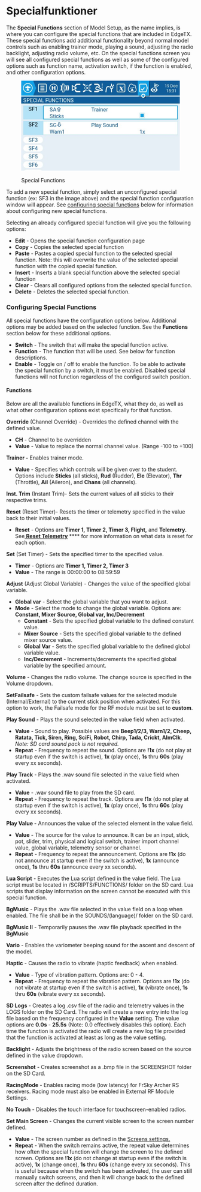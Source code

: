 # Specialfunktioner

The **Special Functions** section of Model Setup, as the name implies, is where you can configure the special functions that are included in EdgeTX. These special functions add additional functionality beyond normal model controls such as enabling trainer mode, playing a sound, adjusting the radio backlight, adjusting radio volume, etc. On the special functions screen you will see all configured special functions as well as some of the configured options such as function name, activation switch, if the function is enabled, and other configuration options.

<figure><img src="../../../.gitbook/assets/specialfunctions.jpg" alt=""><figcaption><p>Special Functions</p></figcaption></figure>

To add a new special function, simply select an unconfigured special function (ex: SF3 in the image above) and the special function configuration window will appear. See [configuring special functions](special-functions.md#configuring-special-functions) below for information about configuring new special functions.

Selecting an already configured special function will give you the following options:

* **Edit** - Opens the special function configuration page
* **Copy** - Copies the selected special function
* **Paste** - Pastes a copied special function to the selected special function. Note: this will overwrite the value of the selected special function with the copied special function.
* **Insert** - Inserts a blank special function above the selected special function
* **Clear** - Clears all configured options from the selected special function.
* **Delete** - Deletes the selected special function.

### Configuring Special Functions

All special functions have the configuration options below. Additional options may be added based on the selected function. See the **Functions** section below for these additional options.

* **Switch** - The switch that will make the special function active.
* **Function** - The function that will be used. See below for function descriptions.
* **Enable** - Toggle on / off to enable the function. To be able to activate the special function by a switch, it must be enabled. Disabled special functions will not function regardless of the configured switch position.

#### Functions

Below are all the available functions in EdgeTX, what they do, as well as what other configuration options exist specifically for that function.

**Override** (Channel Override) - Overrides the defined channel with the defined value.

* **CH** - Channel to be overridden
* **Value** - Value to replace the normal channel value. (Range -100 to +100)

**Trainer -** Enables trainer mode.

* **Value** - Specifies which controls will be given over to the student. Options include **Sticks** (all sticks), **Rud** (Rudder), **Ele** (Elevator), **Thr** (Throttle), **Ail** (Aileron), and **Chans** (all channels).

**Inst. Trim** (Instant Trim)- Sets the current values of all sticks to their respective trims.

**Reset** (Reset Timer)- Resets the timer or telemetry specified in the value back to their initial values.

* **Reset** - Options are **Timer 1, Timer 2, Timer 3, Flight,** and **Telemetry.** See[ **Reset Telemetry**](../reset-telemetry.md) \*\*\*\* for more information on what data is reset for each option.

**Set** (Set Timer) - Sets the specified timer to the specified value.

* **Timer** - Options are **Timer 1, Timer 2, Timer 3**
* **Value** - The range is 00:00:00 to 08:59:59

**Adjust** (Adjust Global Variable) - Changes the value of the specified global variable.

* **Global var** - Select the global variable that you want to adjust.
* **Mode** - Select the mode to change the global variable. Options are: **Constant, Mixer Source, Global var, Inc/Decrement**
  * **Constant** - Sets the specified global variable to the defined constant value.
  * **Mixer Source** - Sets the specified global variable to the defined mixer source value.
  * **Global Var** - Sets the specified global variable to the defined global variable value.
  * **Inc/Decrement** - Increments/decrements the specified global variable by the specified amount.

**Volume** - Changes the radio volume. The change source is specified in the Volume dropdown.

**SetFailsafe** - Sets the custom failsafe values for the selected module (Internal/External) to the current stick position when activated. For this option to work, the Failsafe mode for the RF module must be set to **custom**.

**Play Sound** - Plays the sound selected in the value field when activated.

* **Value** - Sound to play. Possible values are **Beep1/2/3, Warn1/2, Cheep, Ratata, Tick, Siren, Ring, SciFi, Robot, Chirp, Tada, Crickt, AlmClk**. _Note: SD card sound pack is not required._
* **Repeat** - Frequency to repeat the sound. Options are **!1x** (do not play at startup even if the switch is active), **1x** (play once), **1s** thru **60s** (play every xx seconds).

**Play Track** - Plays the .wav sound file selected in the value field when activated.

* **Value** - .wav sound file to play from the SD card.
* **Repeat** - Frequency to repeat the track. Options are **!1x** (do not play at startup even if the switch is active), **1x** (play once), **1s** thru **60s** (play every xx seconds).

**Play Value -** Announces the value of the selected element in the value field.

* **Value** - The source for the value to announce. It can be an input, stick, pot, slider, trim, physical and logical switch, trainer import channel value, global variable, telemetry sensor or channel.
* **Repeat** - Frequency to repeat the announcement. Options are **!1x** (do not announce at startup even if the switch is active), **1x** (announce once), **1s** thru **60s** (announce every xx seconds).

**Lua Script** - Executes the Lua script defined in the value field. The Lua script must be located in /SCRIPTS/FUNCTIONS/ folder on the SD card. Lua scripts that display information on the screen cannot be executed with this special function.

**BgMusic** - Plays the .wav file selected in the value field on a loop when enabled. The file shall be in the SOUNDS/(language)/ folder on the SD card.

**BgMusic II** - Temporarily pauses the .wav file playback specified in the **BgMusic**

**Vario** - Enables the variometer beeping sound for the ascent and descent of the model.

**Haptic** - Causes the radio to vibrate (haptic feedback) when enabled.

* **Value** - Type of vibration pattern. Options are: 0 - 4.
* **Repeat** - Frequency to repeat the vibration pattern. Options are **!1x** (do not vibrate at startup even if the switch is active), **1x** (vibrate once), **1s** thru **60s** (vibrate every xx seconds).

**SD Logs** - Creates a log .csv file of the radio and telemetry values in the LOGS folder on the SD Card. The radio will create a new entry into the log file based on the frequency configured in the **Value** setting. The value options are **0.0s** - **25.5s** (Note: 0.0 effectively disables this option). Each time the function is activated the radio will create a new log file provided that the function is activated at least as long as the value setting.

**Backlight** - Adjusts the brightness of the radio screen based on the source defined in the value dropdown.

**Screenshot** - Creates screenshot as a .bmp file in the SCREENSHOT folder on the SD Card.

**RacingMode** - Enables racing mode (low latency) for FrSky Archer RS receivers. Racing mode must also be enabled in External RF Module Settings.

**No Touch** - Disables the touch interface for touchscreen-enabled radios.

**Set Main Screen** - Changes the current visible screen to the screen number defined.

* **Value** - The screen number as defined in the [Screens settings.](../screen-settings/)
* **Repeat** - When the switch remains active, the repeat value determines how often the special function will change the screen to the defined screen. Options are **!1x** (do not change at startup even if the switch is active), **1x** (change once), **1s** thru **60s** (change every xx seconds). This is useful because when the switch has been activated, the user can still manually switch screens, and then it will change back to the defined screen after the defined duration.
